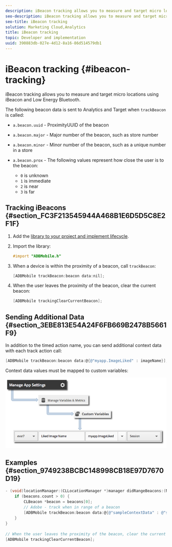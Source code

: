```yaml
---
description: iBeacon tracking allows you to measure and target micro locations using iBeacon and Low Energy Bluetooth.
seo-description: iBeacon tracking allows you to measure and target micro locations using iBeacon and Low Energy Bluetooth.
seo-title: iBeacon tracking
solution: Marketing Cloud,Analytics
title: iBeacon tracking
topic: Developer and implementation
uuid: 390883db-027e-4d12-8a16-86d514579db1
---
```


# iBeacon tracking {#ibeacon-tracking}

iBeacon tracking allows you to measure and target micro locations using iBeacon and Low Energy Bluetooth.

The following beacon data is sent to Analytics and Target when `trackBeacon` is called:

* `a.beacon.uuid` - ProximityUUID of the beacon 
* `a.beacon.major` - Major number of the beacon, such as store number 
* `a.beacon.minor` - Minor number of the beacon, such as a unique number in a store 
* `a.beacon.prox` - The following values represent how close the user is to the beacon:

  * `0` is unknown 
  * `1` is immediate 
  * `2` is near 
  * `3` is far

## Tracking iBeacons {#section_FC3F213545944A468B1E6D5D5C8E2F1F}

1. Add the [library to your project and implement lifecycle](../getting-started/dev-qs.md#concept_13176B6E37F547D6935E37125F457972). 
1. Import the library: 

   ```objective-c
   #import "ADBMobile.h"
   ```

1. When a device is within the proximity of a beacon, call `trackBeacon`: 

   ```objective-c
   [ADBMobile trackBeacon:beacon data:nil];
   ```

1. When the user leaves the proximity of the beacon, clear the current beacon: 

   ```objective-c
   [ADBMobile trackingClearCurrentBeacon];
   ```

## Sending Additional Data {#section_3EBE813E54A24F6FB669B2478B5661F9}

In addition to the timed action name, you can send additional context data with each track action call:

```objective-c
[ADBMobile trackBeacon:beacon data:@{@"myapp.ImageLiked" : imageName}];
```

Context data values must be mapped to custom variables: 

![](assets/map-variable-context-ltv.png)

## Examples {#section_9749238BCBC148998CB18E97D7670D19}

```objective-c
- (void)locationManager:(CLLocationManager *)manager didRangeBeacons:(NSArray *)beacons inRegion:(CLBeaconRegion *)region { 
    if (beacons.count > 0) { 
        CLBeacon *beacon = beacons[0]; 
        // Adobe - track when in range of a beacon 
        [ADBMobile trackBeacon:beacon data:@{@"sampleContextData" : @"sampleContextDataVal"}]; 
    } 
} 
 
// When the user leaves the proximity of the beacon, clear the current beacon 
[ADBMobile trackingClearCurrentBeacon];
```

